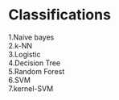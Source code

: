 # Classifications
1.Naive bayes   
2.k-NN    
3.Logistic    
4.Decision Tree   
5.Random Forest   
6.SVM   
7.kernel-SVM    
